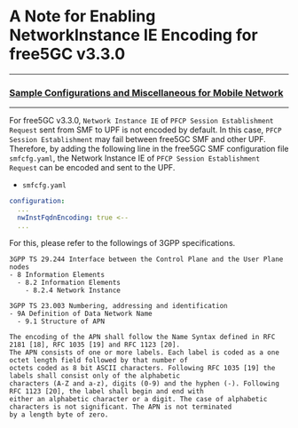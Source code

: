# A Note for Enabling NetworkInstance IE Encoding for free5GC v3.3.0

---

### [Sample Configurations and Miscellaneous for Mobile Network](https://github.com/s5uishida/sample_config_misc_for_mobile_network)

---

For free5GC v3.3.0, `Network Instance IE` of `PFCP Session Establishment Request` sent from SMF to UPF is not encoded by default.
In this case, `PFCP Session Establishment` may fail between free5GC SMF and other UPF.
Therefore, by adding the following line in the free5GC SMF configuration file `smfcfg.yaml`, the Network Instance IE of `PFCP Session Establishment Request` can be encoded and sent to the UPF.

- `smfcfg.yaml`
```yaml
configuration:
  ...
  nwInstFqdnEncoding: true <--
  ...
```
For this, please refer to the followings of 3GPP specifications.
```
3GPP TS 29.244 Interface between the Control Plane and the User Plane nodes
- 8 Information Elements
  - 8.2 Information Elements
    - 8.2.4 Network Instance

3GPP TS 23.003 Numbering, addressing and identification
- 9A Definition of Data Network Name
  - 9.1 Structure of APN

The encoding of the APN shall follow the Name Syntax defined in RFC 2181 [18], RFC 1035 [19] and RFC 1123 [20].
The APN consists of one or more labels. Each label is coded as a one octet length field followed by that number of
octets coded as 8 bit ASCII characters. Following RFC 1035 [19] the labels shall consist only of the alphabetic
characters (A-Z and a-z), digits (0-9) and the hyphen (-). Following RFC 1123 [20], the label shall begin and end with
either an alphabetic character or a digit. The case of alphabetic characters is not significant. The APN is not terminated
by a length byte of zero.
```
